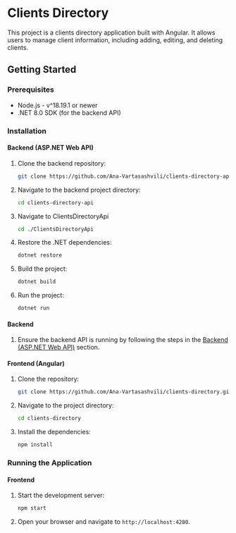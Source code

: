 # Clients Directory

This project is a clients directory application built with Angular. It allows users to manage client information, including adding, editing, and deleting clients.

## Getting Started

### Prerequisites

- Node.js - v^18.19.1 or newer
- .NET 8.0 SDK (for the backend API)

### Installation

#### Backend (ASP.NET Web API)

1. Clone the backend repository:

   ```sh
   git clone https://github.com/Ana-Vartasashvili/clients-directory-api.git
   ```

2. Navigate to the backend project directory:

   ```sh
   cd clients-directory-api
   ```

3. Navigate to ClientsDirectoryApi

   ```sh
   cd ./ClientsDirectoryApi
   ```

4. Restore the .NET dependencies:

   ```sh
   dotnet restore
   ```

5. Build the project:

   ```sh
   dotnet build
   ```

6. Run the project:

   ```sh
   dotnet run
   ```

#### Backend

1. Ensure the backend API is running by following the steps in the [Backend (ASP.NET Web API)](#backend-aspnet-web-api) section.

#### Frontend (Angular)

1. Clone the repository:

   ```sh
   git clone https://github.com/Ana-Vartasashvili/clients-directory.git
   ```

2. Navigate to the project directory:

   ```sh
   cd clients-directory
   ```

3. Install the dependencies:

   ```sh
   npm install
   ```

### Running the Application

#### Frontend

1. Start the development server:

   ```sh
   npm start
   ```

2. Open your browser and navigate to `http://localhost:4200`.
